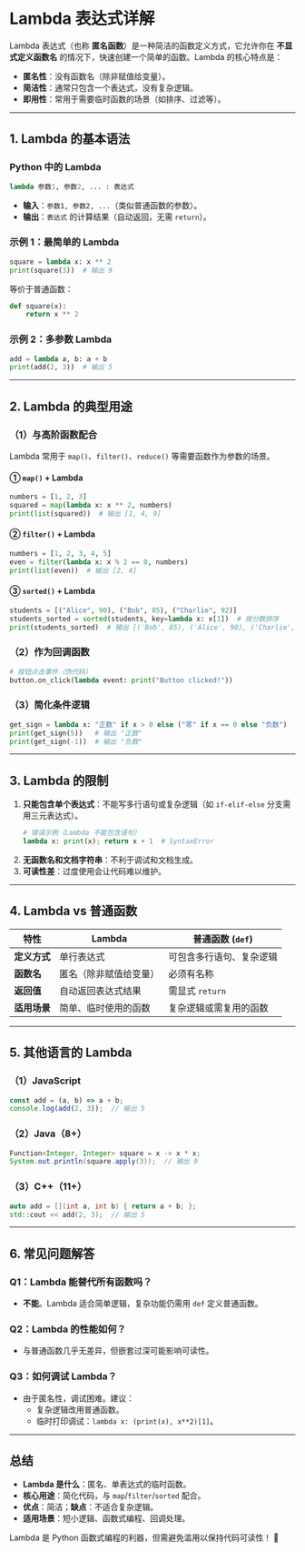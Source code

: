 # **Lambda 表达式详解**
Lambda 表达式（也称 **匿名函数**）是一种简洁的函数定义方式，它允许你在 **不显式定义函数名** 的情况下，快速创建一个简单的函数。Lambda 的核心特点是：
- **匿名性**：没有函数名（除非赋值给变量）。
- **简洁性**：通常只包含一个表达式，没有复杂逻辑。
- **即用性**：常用于需要临时函数的场景（如排序、过滤等）。

---

## **1. Lambda 的基本语法**
### **Python 中的 Lambda**
```python
lambda 参数1, 参数2, ... : 表达式
```
- **输入**：`参数1, 参数2, ...`（类似普通函数的参数）。
- **输出**：`表达式` 的计算结果（自动返回，无需 `return`）。

### **示例 1：最简单的 Lambda**
```python
square = lambda x: x ** 2
print(square(3))  # 输出 9
```
等价于普通函数：
```python
def square(x):
    return x ** 2
```

### **示例 2：多参数 Lambda**
```python
add = lambda a, b: a + b
print(add(2, 3))  # 输出 5
```

---

## **2. Lambda 的典型用途**
### **（1）与高阶函数配合**
Lambda 常用于 `map()`、`filter()`、`reduce()` 等需要函数作为参数的场景。

#### **① `map()` + Lambda**
```python
numbers = [1, 2, 3]
squared = map(lambda x: x ** 2, numbers)
print(list(squared))  # 输出 [1, 4, 9]
```

#### **② `filter()` + Lambda**
```python
numbers = [1, 2, 3, 4, 5]
even = filter(lambda x: x % 2 == 0, numbers)
print(list(even))  # 输出 [2, 4]
```

#### **③ `sorted()` + Lambda**
```python
students = [("Alice", 90), ("Bob", 85), ("Charlie", 92)]
students_sorted = sorted(students, key=lambda x: x[1])  # 按分数排序
print(students_sorted)  # 输出 [('Bob', 85), ('Alice', 90), ('Charlie', 92)]
```

### **（2）作为回调函数**
```python
# 按钮点击事件（伪代码）
button.on_click(lambda event: print("Button clicked!"))
```

### **（3）简化条件逻辑**
```python
get_sign = lambda x: "正数" if x > 0 else ("零" if x == 0 else "负数")
print(get_sign(5))   # 输出 "正数"
print(get_sign(-1))  # 输出 "负数"
```

---

## **3. Lambda 的限制**
1. **只能包含单个表达式**：不能写多行语句或复杂逻辑（如 `if-elif-else` 分支需用三元表达式）。
   ```python
   # 错误示例（Lambda 不能包含语句）
   lambda x: print(x); return x + 1  # SyntaxError
   ```
2. **无函数名和文档字符串**：不利于调试和文档生成。
3. **可读性差**：过度使用会让代码难以维护。

---

## **4. Lambda vs 普通函数**
| **特性**       | **Lambda**                     | **普通函数 (`def`)**            |
|----------------|-------------------------------|--------------------------------|
| **定义方式**   | 单行表达式                     | 可包含多行语句、复杂逻辑         |
| **函数名**     | 匿名（除非赋值给变量）          | 必须有名称                      |
| **返回值**     | 自动返回表达式结果              | 需显式 `return`                |
| **适用场景**   | 简单、临时使用的函数            | 复杂逻辑或需复用的函数           |

---

## **5. 其他语言的 Lambda**
### **（1）JavaScript**
```javascript
const add = (a, b) => a + b;
console.log(add(2, 3));  // 输出 5
```

### **（2）Java（8+）**
```java
Function<Integer, Integer> square = x -> x * x;
System.out.println(square.apply(3));  // 输出 9
```

### **（3）C++（11+）**
```cpp
auto add = [](int a, int b) { return a + b; };
std::cout << add(2, 3);  // 输出 5
```

---

## **6. 常见问题解答**
### **Q1：Lambda 能替代所有函数吗？**
- **不能**。Lambda 适合简单逻辑，复杂功能仍需用 `def` 定义普通函数。

### **Q2：Lambda 的性能如何？**
- 与普通函数几乎无差异，但嵌套过深可能影响可读性。

### **Q3：如何调试 Lambda？**
- 由于匿名性，调试困难。建议：
  - 复杂逻辑改用普通函数。
  - 临时打印调试：`lambda x: (print(x), x**2)[1]`。

---

## **总结**
- **Lambda 是什么**：匿名、单表达式的临时函数。
- **核心用途**：简化代码，与 `map`/`filter`/`sorted` 配合。
- **优点**：简洁；**缺点**：不适合复杂逻辑。
- **适用场景**：短小逻辑、函数式编程、回调处理。

Lambda 是 Python 函数式编程的利器，但需避免滥用以保持代码可读性！ 🚀